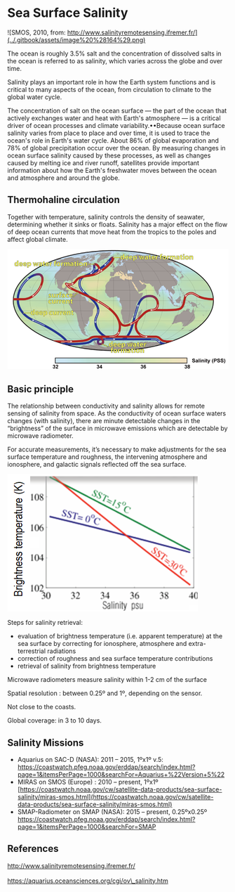 # Sea Surface Salinity

![SMOS, 2010, from: http://www.salinityremotesensing.ifremer.fr/](../.gitbook/assets/image%20%28164%29.png)

The ocean is roughly 3.5% salt and the concentration of dissolved salts in the ocean is referred to as salinity, which varies across the globe and over time.

Salinity plays an important role in how the Earth system functions and is critical to many aspects of the ocean, from circulation to climate to the global water cycle.

The concentration of salt on the ocean surface — the part of the ocean that actively exchanges water and heat with Earth's atmosphere — is a critical driver of ocean processes and climate variability.••Because ocean surface salinity varies from place to place and over time, it is used to trace the ocean's role in Earth's water cycle. About 86% of global evaporation and 78% of global precipitation occur over the ocean. By measuring changes in ocean surface salinity caused by these processes, as well as changes caused by melting ice and river runoff, satellites provide important information about how the Earth's freshwater moves between the ocean and atmosphere and around the globe.

## Thermohaline circulation

Together with temperature, salinity controls the density of seawater, determining whether it sinks or floats. Salinity has a major effect on the flow of deep ocean currents that move heat from the tropics to the poles and affect global climate.

![](../.gitbook/assets/image%20%28106%29.png)

## Basic principle

The relationship between conductivity and salinity allows for remote sensing of salinity from space. As the conductivity of ocean surface waters changes \(with salinity\), there are minute detectable changes in the “brightness” of the surface in microwave emissions which are detectable by microwave radiometer.

For accurate measurements, it’s necessary to make adjustments for the sea surface temperature and roughness, the intervening atmosphere and ionosphere, and galactic signals reflected off the sea surface.

![](../.gitbook/assets/image%20%2849%29.png)

Steps for salinity retrieval: 

* evaluation of brightness temperature \(i.e. apparent temperature\) at the sea surface by correcting for ionosphere, atmosphere and extra-terrestrial radiations 
* correction of roughness and sea surface temperature contributions 
* retrieval of salinity from brightness temperature

Microwave radiometers measure salinity within 1-2 cm of the surface

Spatial resolution : between 0.25º and 1º, depending on the sensor.

Not close to the coasts.

Global coverage: in 3 to 10 days.

## Salinity Missions

* Aquarius on SAC-D \(NASA\):                 2011 – 2015, 1ºx1º  v.5: [https](https://coastwatch.pfeg.noaa.gov/erddap/search/index.html?page=1&itemsPerPage=1000&searchFor=Aquarius+%22Version+5%22)[://coastwatch.pfeg.noaa.gov/erddap/search/index.html?page=1&itemsPerPage=1000&searchFor=Aquarius+%](https://coastwatch.pfeg.noaa.gov/erddap/search/index.html?page=1&itemsPerPage=1000&searchFor=Aquarius+%22Version+5%22)[22Version+5%22](https://coastwatch.pfeg.noaa.gov/erddap/search/index.html?page=1&itemsPerPage=1000&searchFor=Aquarius+%22Version+5%22) 
* MIRAS on SMOS \(Europe\) : 2010 – present, 1ºx1º  [https://coastwatch.noaa.gov/cw/satellite-data-products/sea-surface-salinity/miras-smos.html](https://coastwatch.noaa.gov/cw/satellite-data-products/sea-surface-salinity/miras-smos.html) 
* SMAP-Radiometer on SMAP \(NASA\):  2015 – present, 0.25ºx0.25º  [https://](https://coastwatch.pfeg.noaa.gov/erddap/search/index.html?page=1&itemsPerPage=1000&searchFor=SMAP)[coastwatch.pfeg.noaa.gov/erddap/search/index.html?page=1&itemsPerPage=1000&searchFor=SMAP](https://coastwatch.pfeg.noaa.gov/erddap/search/index.html?page=1&itemsPerPage=1000&searchFor=SMAP)

## References

[http://www.salinityremotesensing.ifremer.fr/  
](http://www.salinityremotesensing.ifremer.fr/
)  
[https://aquarius.oceansciences.org/cgi/ov\_salinity.htm  
](https://aquarius.oceansciences.org/cgi/ov_salinity.htm
)

